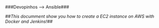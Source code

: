 ###Devopinhos --> Ansible###

_##This documment show you how to create a EC2 instance on AWS with Docker and Jenkins!##_
